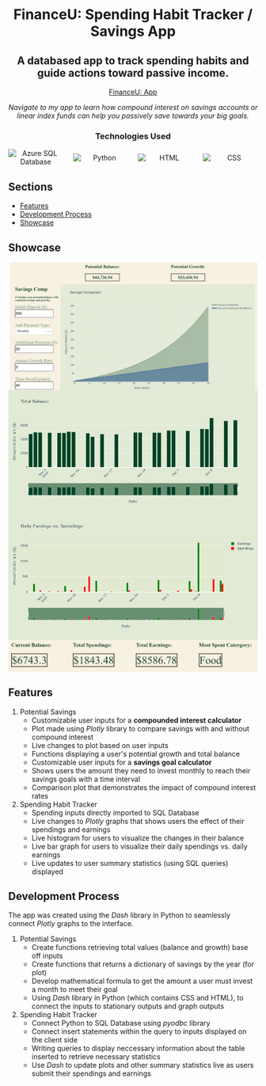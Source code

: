 <!-- Title -->
<div align="center">
    <h1>FinanceU: Spending Habit Tracker / Savings App</h1>
    <h2>
        A databased app to track spending habits and guide actions toward passive income.
    </h2>
    <a href='https://live-financeu-potential-savings.onrender.com/'>
        FinanceU: App
    </a>
    <p>
        <em>Navigate to my app to learn how compound interest on savings accounts or linear index funds can help you passively save towards your big goals.</em>
    </p>
    <div align='center'>
        <h3>
            <b>Technologies Used</b>
        </h3>
        <div style="display: flex; justify-content: center; align-items: center; gap: 20px;">
            <img src="https://cdn.jsdelivr.net/gh/devicons/devicon@latest/icons/azuresqldatabase/azuresqldatabase-original.svg" alt="Azure SQL Database" width="200">
            <img src="https://cdn.jsdelivr.net/gh/devicons/devicon@latest/icons/python/python-original.svg" alt="Python" width="200">
            <img src="https://cdn.jsdelivr.net/gh/devicons/devicon@latest/icons/html5/html5-original.svg" alt="HTML" width="200"/>
            <img src="https://cdn.jsdelivr.net/gh/devicons/devicon@latest/icons/css3/css3-original.svg" alt="CSS" width="200"/>
        </div>
    </div>
</div>

## Sections
- [Features](#features)
- [Development Process](#development-process)
- [Showcase](#showcase)

## Showcase
<div align=center>
    <div style="display:flex; align-items: flex-start; flex-direction: column">
        <img src="https://github.com/justmai1/financeU-potential-savings/blob/img/potential-savings.png">
        <img src="https://github.com/justmai1/financeU-potential-savings/blob/img/newplot%20(2).png">
        <img src="https://github.com/justmai1/financeU-potential-savings/blob/img/newplot%20(1).png">
        <img src="https://github.com/justmai1/financeU-potential-savings/blob/img/summaries.png">
    </div>
</div>


## Features
1. Potential Savings
    - Customizable user inputs for a **compounded interest calculator**
    - Plot made using *Plotly* library to compare savings with and without compound interest
    - Live changes to plot based on user inputs
    - Functions displaying a user's potential growth and total balance
    - Customizable user inputs for a **savings goal calculator**
    - Shows users the amount they need to invest monthly to reach their savings goals with a time interval
    - Comparison plot that demonstrates the impact of compound interest rates
2. Spending Habit Tracker
    - Spending inputs directly imported to SQL Database
    - Live changes to *Plotly* graphs that shows users the effect of their spendings and earnings
    - Live histogram for users to visualize the changes in their balance 
    - Live bar graph for users to visualize their daily spendings vs. daily earnings
    - Live updates to user summary statistics (using SQL queries) displayed
  
## Development Process
The app was created using the *Dash* library in Python to seamlessly connect *Plotly* graphs to the interface.

1. Potential Savings
    - Create functions retrieving total values (balance and growth) base off inputs
    - Create functions that returns a dictionary of savings by the year (for plot)
    - Develop mathematical formula to get the amount a user must invest a month to meet their goal
    - Using *Dash* library in Python (which contains CSS and HTML), to connect the inputs to stationary outputs and graph outputs
2. Spending Habit Tracker
    - Connect Python to SQL Database using *pyodbc* library
    - Connect insert statements within the query to inputs displayed on the client side
    - Writing queries to display neccessary information about the table inserted to retrieve necessary statistics
    - Use *Dash* to update plots and other summary statistics live as users submit their spendings and earnings

          
